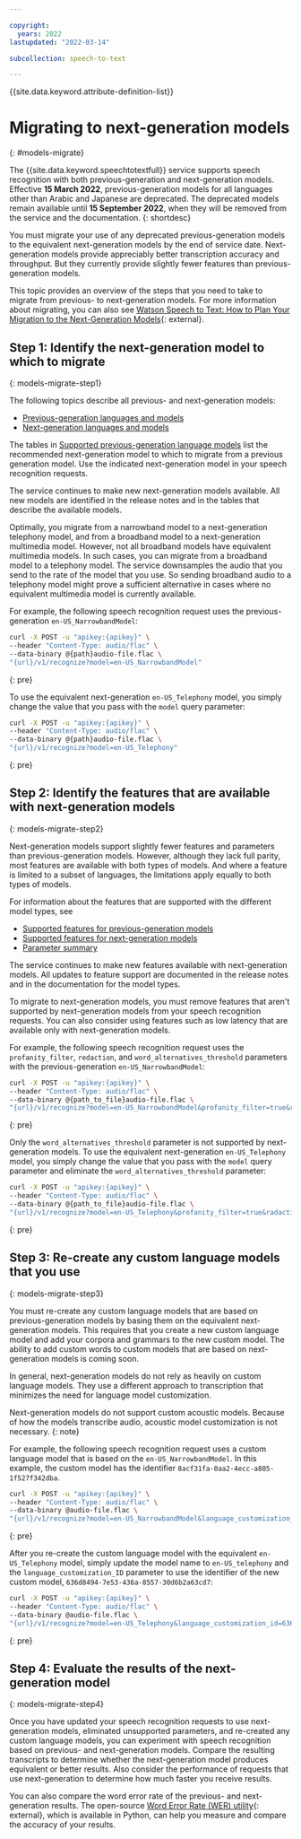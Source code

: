 ```yaml
---

copyright:
  years: 2022
lastupdated: "2022-03-14"

subcollection: speech-to-text

---
```


{{site.data.keyword.attribute-definition-list}}

# Migrating to next-generation models
{: #models-migrate}

The {{site.data.keyword.speechtotextfull}} service supports speech recognition with both previous-generation and next-generation models. Effective **15 March 2022**, previous-generation models for all languages other than Arabic and Japanese are deprecated. The deprecated models remain available until **15 September 2022**, when they will be removed from the service and the documentation.
{: shortdesc}

You must migrate your use of any deprecated previous-generation models to the equivalent next-generation models by the end of service date. Next-generation models provide appreciably better transcription accuracy and throughput. But they currently provide slightly fewer features than previous-generation models.

This topic provides an overview of the steps that you need to take to migrate from previous- to next-generation models. For more information about migrating, you can also see [Watson Speech to Text: How to Plan Your Migration to the Next-Generation Models](https://medium.com/ibm-data-ai/watson-speech-to-text-how-to-plan-your-migration-to-the-next-generation-models-6b10605b3bc5){: external}.

## Step 1: Identify the next-generation model to which to migrate
{: models-migrate-step1}

The following topics describe all previous- and next-generation models:
-   [Previous-generation languages and models](/docs/speech-to-text?topic=speech-to-text-models)
-   [Next-generation languages and models](/docs/speech-to-text?topic=speech-to-text-models-ng)

The tables in [Supported previous-generation language models](/docs/speech-to-text?topic=speech-to-text-models#model-pg-supported) list the recommended next-generation model to which to migrate from a previous generation model. Use the indicated next-generation model in your speech recognition requests.

The service continues to make new next-generation models available. All new models are identified in the release notes and in the tables that describe the available models.

Optimally, you migrate from a narrowband model to a next-generation telephony model, and from a broadband model to a next-generation multimedia model. However, not all broadband models have equivalent multimedia models. In such cases, you can migrate from a broadband model to a telephony model. The service downsamples the audio that you send to the rate of the model that you use. So sending broadband audio to a telephony model might prove a sufficient alternative in cases where no equivalent multimedia model is currently available.

For example, the following speech recognition request uses the previous-generation `en-US_NarrowbandModel`:

```sh
curl -X POST -u "apikey:{apikey}" \
--header "Content-Type: audio/flac" \
--data-binary @{path}audio-file.flac \
"{url}/v1/recognize?model=en-US_NarrowbandModel"
```
{: pre}

To use the equivalent next-generation `en-US_Telephony` model, you simply change the value that you pass with the `model` query parameter:

```sh
curl -X POST -u "apikey:{apikey}" \
--header "Content-Type: audio/flac" \
--data-binary @{path}audio-file.flac \
"{url}/v1/recognize?model=en-US_Telephony"
```
{: pre}

## Step 2: Identify the features that are available with next-generation models
{: models-migrate-step2}

Next-generation models support slightly fewer features and parameters than previous-generation models. However, although they lack full parity, most features are available with both types of models. And where a feature is limited to a subset of languages, the limitations apply equally to both types of models.

For information about the features that are supported with the different model types, see
-   [Supported features for previous-generation models](/docs/speech-to-text?topic=speech-to-text-models#models-features)
-   [Supported features for next-generation models](/docs/speech-to-text?topic=speech-to-text-models-ng#models-ng-features)
-   [Parameter summary](/docs/speech-to-text?topic=speech-to-text-summary)

The service continues to make new features available with next-generation models. All updates to feature support are documented in the release notes and in the documentation for the model types.

To migrate to next-generation models, you must remove features that aren't supported by next-generation models from your speech recognition requests. You can also consider using features such as low latency that are available only with next-generation models.

For example, the following speech recognition request uses the `profanity_filter`, `redaction`, and `word_alternatives_threshold` parameters with the previous-generation `en-US_NarrowbandModel`:

```sh
curl -X POST -u "apikey:{apikey}" \
--header "Content-Type: audio/flac" \
--data-binary @{path_to_file}audio-file.flac \
"{url}/v1/recognize?model=en-US_NarrowbandModel&profanity_filter=true&radaction=true&word_alternatives_threshold=0.50"
```
{: pre}

Only the `word_alternatives_threshold` parameter is not supported by next-generation models. To use the equivalent next-generation `en-US_Telephony` model, you simply change the value that you pass with the `model` query parameter and eliminate the `word_alternatives_threshold` parameter:

```sh
curl -X POST -u "apikey:{apikey}" \
--header "Content-Type: audio/flac" \
--data-binary @{path_to_file}audio-file.flac \
"{url}/v1/recognize?model=en-US_Telephony&profanity_filter=true&radaction=true"
```
{: pre}

## Step 3: Re-create any custom language models that you use
{: models-migrate-step3}

You must re-create any custom language models that are based on previous-generation models by basing them on the equivalent next-generation models. This requires that you create a new custom language model and add your corpora and grammars to the new custom model. The ability to add custom words to custom models that are based on next-generation models is coming soon.

In general, next-generation models do not rely as heavily on custom language models. They use a different approach to transcription that minimizes the need for language model customization.

Next-generation models do not support custom acoustic models. Because of how the models transcribe audio, acoustic model customization is not necessary.
{: note}

For example, the following speech recognition request uses a custom language model that is based on the `en-US_NarrowbandModel`. In this example, the custom model has the identifier `8acf31fa-0aa2-4ecc-a805-1f527f342dba`.

```bash
curl -X POST -u "apikey:{apikey}" \
--header "Content-Type: audio/flac" \
--data-binary @audio-file.flac \
"{url}/v1/recognize?model=en-US_NarrowbandModel&language_customization_id=8acf31fa-0aa2-4ecc-a805-1f527f342dba"
```
{: pre}

After you re-create the custom language model with the equivalent `en-US_Telephony` model, simply update the model name to `en-US_telephony` and the `language_customization_ID` parameter to use the identifier of the new custom model, `636d8494-7e53-436a-8557-30d6b2a63cd7`:

```bash
curl -X POST -u "apikey:{apikey}" \
--header "Content-Type: audio/flac" \
--data-binary @audio-file.flac \
"{url}/v1/recognize?model=en-US_Telephony&language_customization_id=636d8494-7e53-436a-8557-30d6b2a63cd7"
```
{: pre}

## Step 4: Evaluate the results of the next-generation model
{: models-migrate-step4}

Once you have updated your speech recognition requests to use next-generation models, eliminated unsupported parameters, and re-created any custom language models, you can experiment with speech recognition based on previous- and next-generation models. Compare the resulting transcripts to determine whether the next-generation model produces equivalent or better results. Also consider the performance of requests that use next-generation to determine how much faster you receive results.

You can also compare the word error rate of the previous- and next-generation results. The open-source [Word Error Rate (WER) utility](https://github.com/IBM/watson-stt-wer-python){: external}, which is available in Python, can help you measure and compare the accuracy of your results.
